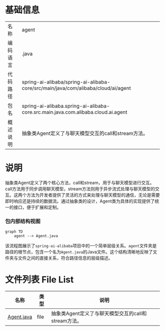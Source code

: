 # 基础信息

|      |      |
|------|------|
| 名称 | agent |
| 编码语言 | .java |
| 代码路径 | spring-ai-alibaba/spring-ai-alibaba-core/src/main/java/com/alibaba/cloud/ai/agent |
| 包名 | spring-ai-alibaba.spring-ai-alibaba-core.src.main.java.com.alibaba.cloud.ai.agent |
| 概述说明 | 抽象类Agent定义了与聊天模型交互的call和stream方法。 |

# 说明

抽象类Agent定义了两个核心方法，call和stream，用于与聊天模型进行交互。call方法用于同步调用聊天模型，stream方法则用于异步流式处理与聊天模型的交互。这两个方法为开发者提供了灵活的方式来处理与聊天模型的通信，无论是需要即时响应还是持续的数据流。通过抽象类的设计，Agent类为具体的实现提供了统一的接口，便于扩展和定制。


### 包内部结构视图

```mermaid
graph TD
    agent --> Agent.java
```

该流程图展示了`spring-ai-alibaba`项目中的一个简单层级关系。`agent`文件夹是路径的根节点，包含一个名为`Agent.java`的Java文件。这个结构清晰地反映了文件夹与文件之间的直接关系，符合路径信息的层级描述。

# 文件列表 File List

| 名称   | 类型  | 说明 |
|-------|------|-------------|
| [Agent.java](Agent.md) | file | 抽象类Agent定义了与聊天模型交互的call和stream方法。 |


